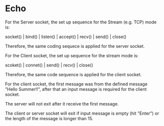 # Echo
For the Server socket, the set up sequence for the Stream (e.g. TCP) mode is:

socket()
  |
bind()
  |
listen()
  |
accept()
  |
recv()
  |
send()
  |
close()

Therefore, the same coding sequece is applied for the server socket.


For the Client socket, the set up sequence for the stream mode is:

scoket()
  |
connet()
  |
send()
  |
recv()
  |
close()

Therefore, the same code sequence is applied for the client socket.

For the client socket, the first message was from the defined message "Hello Summer!!", after that an input message is required for the client socket.

The server will not exit after it receive the first message. 

The client or server socket will exit if input message is empty (hit "Enter") or the length of the message is longer than 15.

